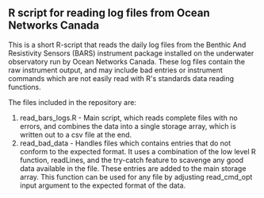 ## R script for reading log files from  Ocean Networks Canada
This is a short R-script that reads the daily log files from the Benthic And Resistivity Sensors (BARS) instrument package installed on the underwater observatory run by Ocean Networks Canada. These log files contain the raw instrument output, and may include bad entries or instrument commands which are not easily read with R's standards data reading functions.

The files included in the repository are:
1. read_bars_logs.R - Main script, which reads complete files with no errors, and combines the data into a single storage array, which is written out to a csv file at the end.
2. read_bad_data - Handles files which contains entries that do not conform to the expected format. It uses a combination of the low level R function, readLines, and the try-catch feature to scavenge any good data available in the file. These entries are added to the main storage array. This function can be used for any file by adjusting read_cmd_opt input argument to the expected format of the data.
